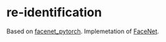 # re-identification
Based on [facenet_pytorch](https://github.com/timesler/facenet-pytorch).
Implemetation of [FaceNet](https://arxiv.org/pdf/1503.03832.pdf).
